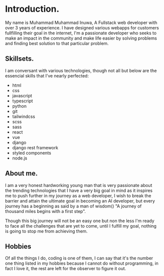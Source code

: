 # Introduction.

My name is Muhammad Muhammad Inuwa, A Fullstack web developer with over 3 years of experience. I have designed various webapps for customers fullfilling their goal in the internet, I'm a passionate developer who seeks to make an impact in the community and make life easier by solving problems and finding best solution to that particular problem.

## Skillsets.

I am conversant with various technologies, though not all but below are the essencial skills that I've nearly perfected:

- html
- css
- javascript
- typescript
- python
- git
- tailwindcss
- scss
- sass
- react
- vue
- django
- django rest framework
- styled components
- node.js

## About me.

I am a very honest hardworking young man that is very passionate about the trending technologies that I have a very big goal in mind as it inspires me to push further in my journey as a web developer, I wish to break the barrier and attain the ultimate goal in becoming an AI developer, but every journey has a beginning as said by a man of wisdom() "A journey of thousand miles begins with a first step".

Though this big journey will not be an easy one but non the less I'm ready to face all the challenges that are yet to come, until I fulfill my goal, nothing is going to stop me from achieving them.

## Hobbies

Of all the things I do, coding is one of them, I can say that it's the number one thing listed in my hobbies because I cannot do without programming, in fact I love it, the rest are left for the observer to figure it out.
